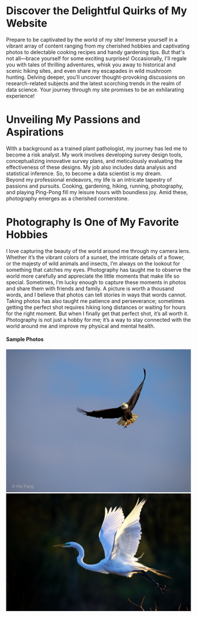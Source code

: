 # Discover the Delightful Quirks of My Website 
Prepare to be captivated by the world of my site! Immerse yourself in a vibrant array of content ranging from my cherished hobbies and captivating photos to delectable cooking recipes and handy gardening tips. But that's not all—brace yourself for some exciting surprises! Occasionally, I'll regale you with tales of thrilling adventures, whisk you away to historical and scenic hiking sites, and even share my escapades in wild mushroom hunting. Delving deeper, you'll uncover thought-provoking discussions on research-related subjects and the latest scorching trends in the realm of data science. Your journey through my site promises to be an exhilarating experience!
# Unveiling My Passions and Aspirations
With a background as a trained plant pathologist, my journey has led me to become a risk analyst. My work involves developing survey design tools, conceptualizing innovative survey plans, and meticulously evaluating the effectiveness of these designs. My job also includes data analysis and statistical inference. So, to become a data scientist is my dream.  
Beyond my professional endeavors, my life is an intricate tapestry of passions and pursuits. Cooking, gardening, hiking, running, photography, and playing Ping-Pong fill my leisure hours with boundless joy. Amid these, photography emerges as a cherished cornerstone.
# Photography Is One of My Favorite Hobbies
I love capturing the beauty of the world around me through my camera lens. Whether it’s the vibrant colors of a sunset, the intricate details of a flower, or the majesty of wild animals and insects, I’m always on the lookout for something that catches my eyes. Photography has taught me to observe the world more carefully and appreciate the little moments that make life so special. Sometimes, I’m lucky enough to capture these moments in photos and share them with friends and family. A picture is worth a thousand words, and I believe that photos can tell stories in ways that words cannot. Taking photos has also taught me patience and perseverance; sometimes getting the perfect shot requires hiking long distances or waiting for hours for the right moment. But when I finally get that perfect shot, it’s all worth it. Photography is not just a hobby for me; it’s a way to stay connected with the world around me and improve my physical and mental health.
#### Sample Photos
![alt photo](0G4A2035.jpg) ![alt photo](FullSizeRender.jpg)  

